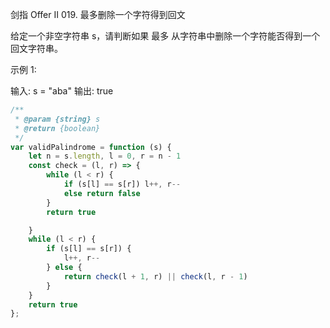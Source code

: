 剑指 Offer II 019. 最多删除一个字符得到回文

给定一个非空字符串 s，请判断如果 最多 从字符串中删除一个字符能否得到一个回文字符串。

 

示例 1:

输入: s = "aba"
输出: true
```js
/**
 * @param {string} s
 * @return {boolean}
 */
var validPalindrome = function (s) {
    let n = s.length, l = 0, r = n - 1
    const check = (l, r) => {
        while (l < r) {
            if (s[l] == s[r]) l++, r--
            else return false
        }
        return true

    }
    while (l < r) {
        if (s[l] == s[r]) {
            l++, r--
        } else {
            return check(l + 1, r) || check(l, r - 1)
        }
    }
    return true
};